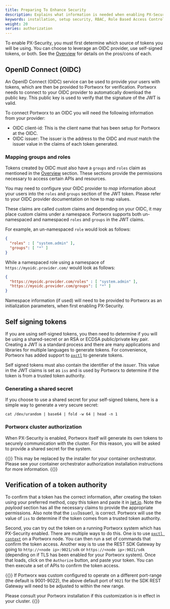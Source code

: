 ```yaml
---
title: Preparing To Enhance Security
description: Explains what information is needed when enabling PX-Security
keywords: installation, setup security, RBAC, Role Based Access Control, claims, JWT, JSON Web Token, OIDC, OpenID Connect, self generated
weight: 20
series: authorization
---
```


To enable PX-Security, you must first determine which source of tokens you will be
using. You can choose to leverage an OIDC provider, use self-signed tokens, or both.
See the [Overview](/concepts/authorization/overview) for details on the pros/cons of
each.

## OpenID Connect (OIDC)

An OpenID Connect (OIDC) service can be used to provide your users with tokens,
which are then be provided to Portworx for verification. Portworx needs to
connect to your OIDC provider to automatically download the public key. This
public key is used to verify that the signature of the JWT is valid.

To connect Portworx to an OIDC you will need the following information from your provider:

* OIDC client-id: This is the client name that has been setup for Portworx at the
  OIDC.
* OIDC issuer: The issuer is the address to the OIDC and *must* match the issuer
  value in the claims of each token generated.

### Mapping groups and roles

Tokens created by OIDC must also have a `groups` and `roles` claim as mentioned
in the [Overview](/concepts/authorization/overview) section. These sections provide
the permissions necessary to access certain APIs and resources.

You may need to configure your OIDC provider to _map_ information about your
users into the `roles` and `groups` section of the JWT token. Please refer to
your OIDC provider documentation on how to map values.

These claims are called _custom_ claims and depending on your OIDC, it may place
custom claims under a namespace.  Portworx supports both un-namespaced and
namespaced `roles` and `groups` in the JWT claims.

For example, an un-namespaced `role` would look as follows:

```json
{
  "roles" : [ "system.admin" ],
  "groups": [ "*" ]
}
```

While a namespaced role using a namespace of `https://myoidc.provider.com/` would
look as follows:

```json
{
  "https://myoidc.provider.com/roles" : [ "system.admin" ],
  "https://myoidc.provider.com/groups": [ "*" ]
}
```

Namespace information (if used) will need to be provided to Portworx as an
initialization parameters, when first enabling PX-Security.

## Self signing tokens

If you are using self-signed tokens, you then need to determine if you will be
using a shared-secret or an RSA or ECDSA public/private key pair.  Creating a
JWT is a standard process and there are many applications and libraries for multiple
languages to generate tokens.  For convenience, Portworx has added support to
[`pxctl`](/reference/cli/authorization/#generate-tokens) to generate tokens.

Self signed tokens must also contain the identifier of the _issuer_. This value
in the JWT claims is set as `iss` and is used by Portworx to determine if the
token is from a trusted token authority.

### Generating a shared secret

If you choose to use a shared secret for your self-signed tokens, here is a simple
way to generate a very secure secret:

```text
cat /dev/urandom | base64 | fold -w 64 | head -n 1
```

### Portworx cluster authorization

When PX-Security is enabled, Portworx itself will generate its own tokens
to securely communication with the cluster. For this reason, you will be asked to
provide a shared secret for the system.

{{<info>}}
This may be replaced by the installer for your container orchestrator.
Please see your container orchestrator authorization installation instructions for more information.
{{</info>}}

## Verification of a token authority

To confirm that a token has the correct information, after creating the token using
your preferred method, copy this token and paste it in [jwt.io](https://jwt.io).
Note the _payload_ section has all the necessary claims to provide the
appropriate permissions. Also note that the `iss`(Issuer), is correct. Portworx will use the value of `iss` to determine if the token comes from a trusted token authority.

Second, you can try out the token on a running Portworx system which has
PX-Security enabled. There are multiple ways to do this. One is to use
[`pxctl context`](/reference/cli/authorization) on a Portworx node. You can then run
a set of commands that confirm the token access. Another way is to use the REST
SDK Gateway by going to `http://<node ip>:9021/sdk` or `https://<node
ip>:9021/sdk` (depending on if TLS has been enabled for your Portworx system).
Once that loads, click on the `Authorize` button, and paste your token.
You can then execute a set of APIs to confirm the token access.

{{<info>}}
If Portworx was custom configured to operate on a different port-range (the default
is 9001-9022), the above default port of `9021` for the SDK REST Gateway will need
to be adjusted to within the new range.

Please consult your Portworx installation if this customization is in effect in your cluster.
{{</info>}}
